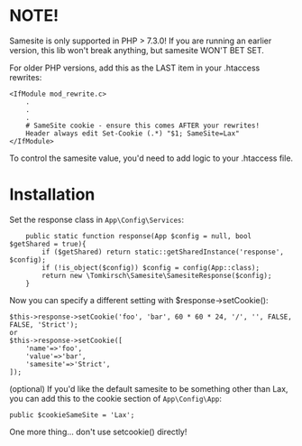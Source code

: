 # NOTE!
Samesite is only supported in PHP > 7.3.0! If you are running an earlier version, this lib won't break anything, but samesite WON'T BET SET.

For older PHP versions, add this as the LAST item in your .htaccess rewrites:
```
<IfModule mod_rewrite.c>
	.
	.
	.
	# SameSite cookie - ensure this comes AFTER your rewrites!
	Header always edit Set-Cookie (.*) "$1; SameSite=Lax"
</IfModule>
```
To control the samesite value, you'd need to add logic to your .htaccess file.

# Installation

Set the response class in `App\Config\Services`:
```
	public static function response(App $config = null, bool $getShared = true){
		if ($getShared) return static::getSharedInstance('response', $config);
		if (!is_object($config)) $config = config(App::class);
		return new \Tomkirsch\Samesite\SamesiteResponse($config);
	}
```

Now you can specify a different setting with $response->setCookie():
```
$this->response->setCookie('foo', 'bar', 60 * 60 * 24, '/', '', FALSE, FALSE, 'Strict');
or
$this->response->setCookie([
	'name'=>'foo',
	'value'=>'bar',
	'samesite'=>'Strict',
]);
```

(optional) If you'd like the default samesite to be something other than Lax, you can add this to the cookie section of `App\Config\App`:
```
public $cookieSameSite = 'Lax';
````

One more thing... don't use setcookie() directly!